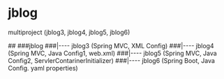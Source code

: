 # jblog
multiproject (jblog3, jblog4, jblog5, jblog6)
    
##<Project structure>
###jblog
###|---- jblog3 (Spring MVC, XML Config)
###|---- jblog4 (Spring MVC, Java Config1, web.xml)
###|---- jblog5 (Spring MVC, Java Config2, ServlerContarinerInitializer)
###|---- jblog6 (Spring Boot, Java Config. yaml properties) 

